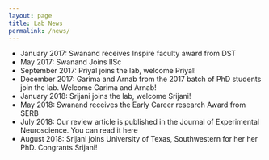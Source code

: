 ```yaml
---
layout: page
title: Lab News
permalink: /news/
---
```


- January 2017: Swanand receives Inspire faculty award from DST
- May 2017: Swanand Joins IISc
- September 2017: Priyal joins the lab, welcome Priyal!
- December 2017: Garima and Arnab from the 2017 batch of PhD students join the lab. Welcome Garima and Arnab!
- January 2018: Srijani joins the lab, welcome Srijani!
- May 2018: Swanand receives the Early Career research Award from SERB
- July 2018: Our review article is published in the Journal of Experimental Neuroscience. You can read it here
- August 2018: Srijani joins University of Texas, Southwestern for her her PhD. Congrants Srijani!
